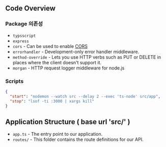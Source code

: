 ## Code Overview
### Package 의존성
- `typsscript`
- `express`
- `cors` - Can be used to enable [CORS](http://en.wikipedia.org/wiki/Cross-origin_resource_sharing)
- `errorhandler` - Development-only error handler middleware.
- `method-override` - Lets you use HTTP verbs such as PUT or DELETE in places where the client doesn't support it.
- `morgan` - HTTP request logger middleware for node.js

### Scripts
```json
{
  "start": "nodemon --watch src --delay 2 --exec 'ts-node' src/app",
  "stop": "lsof -ti :3000 | xargs kill"
}
```

## Application Structure ( base url 'src/' )
- `app.ts` - The entry point to our application.
- `routes/` - This folder contains the route definitions for our API.
